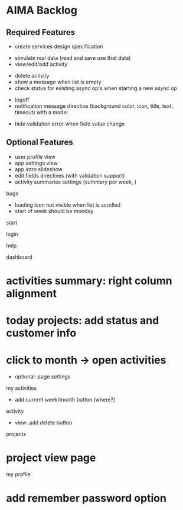 # AIMA Backlog

## Required Features
- create services design specification
* simulate real data (read and save use that data)
* view/edit/add activity
- delete activity
- show a message when list is empty
- check status for existing async op's when starting a new async op
* logoff
* notification message directive (background color, icon, title, text, timeout) with a model
- hide validation error when field value change

## Optional Features
- user profile view
- app settings view
- app intro slideshow
- edit fields directives (with validation support)
- activity summaries settings (summary per week, )





bugs
- loading icon not visible when list is scrolled
- start of week should be monday


start


login


help


dashboard
# activities summary: right column alignment
# today projects: add status and customer info
# click to month -> open activities
- optional: page settings

my activities
- add current week/month button (where?)

activity
- view: add delete button

projects
# project view page

my profile
# add remember password option


